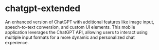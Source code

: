 # chatgpt-extended
An enhanced version of ChatGPT with additional features like image input, speech-to-text conversion, and custom UI elements. This mobile application leverages the ChatGPT API, allowing users to interact using multiple input formats for a more dynamic and personalized chat experience.
